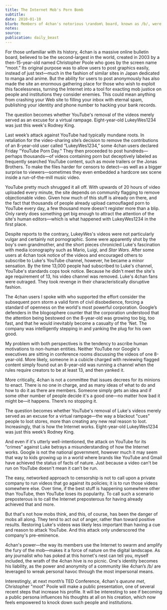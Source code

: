 ```yaml
---
title: The Internet Mob's Porn Bomb
subtitle: 
date: 2010-01-10
blurb: Members of 4chan's notorious \random\ board, known as /b/, were swarming like hornets again last week. And rather than stinging Scientology, Sarah Palin, or any of the other targets they've focused on in the past, they decided to go after perhaps the biggest player on the Internet itself: Google-owned YouTube.
notes: 
source: 
publication: daily_beast
---
```


For those unfamiliar with its history, 4chan is a massive online bulletin board, believed to be the second-largest in the world, created in 2003 by a then-15-year-old named Christopher Poole who goes by the screen name “moot.” Its original purpose was to allow users to post graphics easily, instead of just text—much in the fashion of similar sites in Japan dedicated to manga and anime. But the ability for users to post anonymously has also made the site an enormous gathering place for those who wish to exploit this facelessness, turning the Internet into a tool for exacting mob justice on people and institutions they consider enemies. This could mean anything from crashing your Web site to filling your inbox with eternal spam, publishing your identity and phone number to hacking your bank records.

The question becomes whether YouTube's removal of the videos merely served as an excuse for a virtual rampage. Eight-year-old LukeyWes1234 was just this week's Rodney King.

Last week’s attack against YouTube had typically mundane roots. In retaliation for the video-sharing site’s decision to remove the contributions of an 8-year-old user called “LukeyWes1234,” some 4chan users declared Friday "YouTube Porn Day." They then proceeded to post hundreds—perhaps thousands—of videos containing porn but deceptively labeled as frequently searched YouTube content, such as movie trailers or the Jonas Brothers. To make the files harder for censors to detect—as well as a bigger surprise to viewers—sometimes they even embedded a hardcore sex scene inside a run-of-the-mill music video.

YouTube pretty much shrugged it all off. With upwards of 20 hours of video uploaded every minute, the site depends on community flagging to remove objectionable video. Given how much of this stuff is already on there, and the fact that thousands of people already upload camouflaged porn to YouTube every day, a few thousand more doesn't register more than a blip. Only rarely does something get big enough to attract the attention of the site's human editors—which is what happened with LukeyWes1234 in the first place.

Despite reports to the contrary, LukeyWes's videos were not particularly vulgar and certainly not pornographic. Some were apparently shot by the boy's own grandmother, and the short pieces chronicled Luke's fascination with media iconography such as Mario, Luigi, and _Star Wars_. After some users at 4chan took notice of the videos and encouraged others to subscribe to Luke's YouTube channel, however, he became a minor sensation. By the time 13,000 people had subscribed to Luke's channel, YouTube's standards cops took notice. Because he didn't meet the site's age requirement of 13, his video channel was removed. Luke's 4chan fans were outraged. They took revenge in their characteristically disruptive fashion.

The 4chan users I spoke with who supported the effort consider the subsequent porn storm a valid form of civil disobedience, forcing a standard of openness on the world's most powerful corporation. Google’s defenders in the blogosphere counter that the corporation understood that the attention being bestowed on the 8-year-old was growing too big, too fast, and that he would inevitably become a casualty of the 'Net. The company was intelligently stepping in and yanking the plug for his own good.

My problem with both perspectives is the tendency to ascribe human motivations to non-human entities. Neither YouTube nor Google's executives are sitting in conference rooms discussing the videos of one 8-year-old. More likely, someone in a cubicle charged with reviewing flagged content simply found out an 8-year-old was running a channel when the rules require creators to be at least 13, and then yanked it.

More critically, 4chan is not a committee that issues decrees for its minions to enact. There is no one in charge, and as many ideas of what to do and how to do it as there are members. Someone simply gets an idea and if some other number of people decide it's a good one—no matter how bad it might be—it happens. There’s no stopping it.

The question becomes whether YouTube's removal of Luke's videos merely served as an excuse for a virtual rampage—the way a blackout "cues" people to loot stores, more than creating any new real reason to loot. Increasingly, that is how the Internet works. Eight-year-old LukeyWes1234 was just this week’s Rodney King.

And even if it's utterly well-intentioned, the attack on YouTube for its “crimes” against Luke betrays a misunderstanding of how the Internet works. Google is not the national government, however much it may seem that way to kids growing up in a world where brands like YouTube and Gmail have achieved the status of facts of nature. Just because a video can't be run on YouTube doesn't mean it can't be run.

The easy, networked approach to censorship is not to call upon a private company to run videos that go against its policies; it is to run those videos somewhere else. Over time, if the best stuff is happening somewhere other than YouTube, then YouTube loses its popularity. To call such a scenario preposterous is to call the Internet preposterous for having already achieved that and more.

But that's not how mobs think, and this, of course, has been the danger of mobs all along. They tend to act out of anger, rather than toward positive results. Restoring Luke's videos was likely less important than having a cue and reason to attack YouTube. And this attack only underscored the company's pre-eminence.

4chan's power—the way its members use the Internet to swarm and amplify the fury of the mob—makes it a force of nature on the digital landscape. As any journalist who has poked at this hornet's nest can tell you, myself included, the wrath of the 4chan hive is no picnic. One's identity becomes his liability, as the power and anonymity of a community like 4chan’s /b/ are leveraged to wreak personal havoc through the most impersonal means.

Interestingly, at next month’s TED Conference, 4chan's _queune met_, Christopher "moot" Poole will make a public presentation, one of several recent steps that increase his profile. It will be interesting to see if becoming a public persona influences his thoughts at all on his creation, which now feels empowered to knock down such people and institutions.

